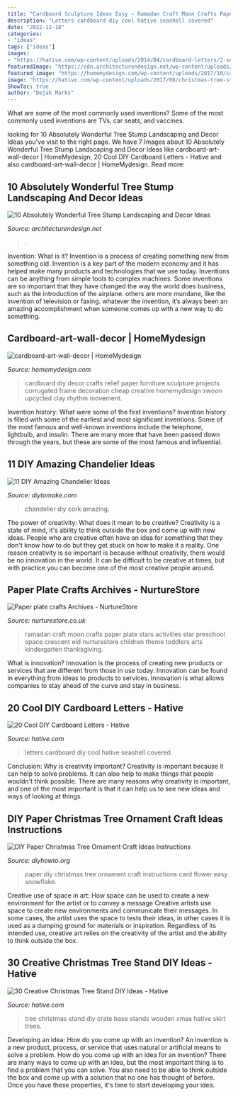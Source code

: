 ```yaml
---
title: "Cardboard Sculpture Ideas Easy ~ Ramadan Craft Moon Crafts Paper Plate Stars Activities Star Preschool Space Crescent Eid Nurturestore Children Theme Toddlers Arts Kindergarten Thanksgiving"
description: "Letters cardboard diy cool hative seashell covered"
date: "2022-12-18"
categories:
- "ideas"
tags: ["ideas"]
images:
- "https://hative.com/wp-content/uploads/2014/04/cardboard-letters/2-seashell-covered-letters.jpg"
featuredImage: "https://cdn.architecturendesign.net/wp-content/uploads/2016/06/11-1.jpg"
featured_image: "https://homemydesign.com/wp-content/uploads/2017/10/cardboard-art-wall-decor.jpg"
image: "https://hative.com/wp-content/uploads/2017/08/christmas-tree-stand-diy/28-christmas-tree-stand-diy-ideas.jpg"
ShowToc: true
author: "Dejah Marks"
---
```



What are some of the most commonly used inventions?
Some of the most commonly used inventions are TVs, car seats, and vaccines.

	

		
looking for 10 Absolutely Wonderful Tree Stump Landscaping and Decor Ideas you've visit to the right page. We have 7 Images about 10 Absolutely Wonderful Tree Stump Landscaping and Decor Ideas like cardboard-art-wall-decor | HomeMydesign, 20 Cool DIY Cardboard Letters - Hative and also cardboard-art-wall-decor | HomeMydesign. Read more:
		
    
## 10 Absolutely Wonderful Tree Stump Landscaping And Decor Ideas

<img loading=lazy src="https://cdn.architecturendesign.net/wp-content/uploads/2016/06/11-1.jpg" onerror="this.onerror=null;this.src='https://tse1.mm.bing.net/th?id=OIP.hF7MOAOYjjN1m3P1uGhFJgHaLE&amp;pid=15.1';" alt="10 Absolutely Wonderful Tree Stump Landscaping and Decor Ideas">

_Source: architecturendesign.net_

>. 

	

Invention: What is it?
Invention is a process of creating something new from something old. Invention is a key part of the modern economy and it has helped make many products and technologies that we use today. Inventions can be anything from simple tools to complex machines. Some inventions are so important that they have changed the way the world does business, such as the introduction of the airplane. others are more mundane, like the invention of television or faxing. whatever the invention, it’s always been an amazing accomplishment when someone comes up with a new way to do something.

    
## Cardboard-art-wall-decor | HomeMydesign

<img loading=lazy src="https://homemydesign.com/wp-content/uploads/2017/10/cardboard-art-wall-decor.jpg" onerror="this.onerror=null;this.src='https://tse2.mm.bing.net/th?id=OIP.yf36HPOONyxwA0qMqXulMQHaLE&amp;pid=15.1';" alt="cardboard-art-wall-decor | HomeMydesign">

_Source: homemydesign.com_

>cardboard diy decor crafts relief paper furniture sculpture projects corrugated frame decoration cheap creative homemydesign swoon upcycled clay rhythm movement. 

	

Invention history: What were some of the first inventions?
Invention history is filled with some of the earliest and most significant inventions. Some of the most famous and well-known inventions include the telephone, lightbulb, and insulin. There are many more that have been passed down through the years, but these are some of the most famous and influential.

    
## 11 DIY Amazing Chandelier Ideas

<img loading=lazy src="https://www.diytomake.com/wp-content/uploads/2015/11/DIY-Cork-Chandelier.jpg" onerror="this.onerror=null;this.src='https://tse4.mm.bing.net/th?id=OIP.I0U-mNYxvJxc0pH9MVaaIAHaJ3&amp;pid=15.1';" alt="11 DIY Amazing Chandelier Ideas">

_Source: diytomake.com_

>chandelier diy cork amazing. 

	

The power of creativity: What does it mean to be creative?
Creativity is a state of mind, it's ability to think outside the box and come up with new ideas. People who are creative often have an idea for something that they don't know how to do but they get stuck on how to make it a reality. One reason creativity is so important is because without creativity, there would be no innovation in the world. It can be difficult to be creative at times, but with practice you can become one of the most creative people around.

    
## Paper Plate Crafts Archives - NurtureStore

<img loading=lazy src="https://nurturestore.co.uk/wp-content/uploads/2014/06/Ramadan-craft-cresent-moon-stars.jpg" onerror="this.onerror=null;this.src='https://tse4.mm.bing.net/th?id=OIP.wCBkMdwLsrQNBHos1QENbwHaLG&amp;pid=15.1';" alt="Paper plate crafts Archives - NurtureStore">

_Source: nurturestore.co.uk_

>ramadan craft moon crafts paper plate stars activities star preschool space crescent eid nurturestore children theme toddlers arts kindergarten thanksgiving. 

	

What is innovation?
Innovation is the process of creating new products or services that are different from those in use today. Innovation can be found in everything from ideas to products to services. Innovation is what allows companies to stay ahead of the curve and stay in business.

    
## 20 Cool DIY Cardboard Letters - Hative

<img loading=lazy src="https://hative.com/wp-content/uploads/2014/04/cardboard-letters/2-seashell-covered-letters.jpg" onerror="this.onerror=null;this.src='https://tse2.mm.bing.net/th?id=OIP.k7pNWmiuVcEo9NBX68LdcwHaKW&amp;pid=15.1';" alt="20 Cool DIY Cardboard Letters - Hative">

_Source: hative.com_

>letters cardboard diy cool hative seashell covered. 

	

Conclusion: Why is creativity important?
Creativity is important because it can help to solve problems. It can also help to make things that people wouldn't think possible. There are many reasons why creativity is important, and one of the most important is that it can help us to see new ideas and ways of looking at things.

    
## DIY Paper Christmas Tree Ornament Craft Ideas Instructions

<img loading=lazy src="http://www.diyhowto.org/wp-content/uploads/DIYHowto-DIY-Paper-Christmas-Tree-Ornament-Craft-Ideas-05.jpg" onerror="this.onerror=null;this.src='https://tse1.mm.bing.net/th?id=OIP.G0FveofWFtYkZefLQXMNPwHaLs&amp;pid=15.1';" alt="DIY Paper Christmas Tree Ornament Craft Ideas Instructions">

_Source: diyhowto.org_

>paper diy christmas tree ornament craft instructions card flower easy snowflake. 

	

Creative use of space in art: How space can be used to create a new environment for the artist or to convey a message
Creative artists use space to create new environments and communicate their messages. In some cases, the artist uses the space to tests their ideas, in other cases it is used as a dumping ground for materials or inspiration. Regardless of its intended use, creative art relies on the creativity of the artist and the ability to think outside the box.

    
## 30 Creative Christmas Tree Stand DIY Ideas - Hative

<img loading=lazy src="https://hative.com/wp-content/uploads/2017/08/christmas-tree-stand-diy/28-christmas-tree-stand-diy-ideas.jpg" onerror="this.onerror=null;this.src='https://tse1.mm.bing.net/th?id=OIP.ih-zA4KxXFyzlDzzWcDLNQHaLH&amp;pid=15.1';" alt="30 Creative Christmas Tree Stand DIY Ideas - Hative">

_Source: hative.com_

>tree christmas stand diy crate base stands wooden xmas hative skirt trees. 

	

Developing an idea: How do you come up with an invention?
An invention is a new product, process, or service that uses natural or artificial means to solve a problem. How do you come up with an idea for an invention? There are many ways to come up with an idea, but the most important thing is to find a problem that you can solve. You also need to be able to think outside the box and come up with a solution that no one has thought of before. Once you have these properties, it's time to start developing your idea.

